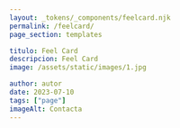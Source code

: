 ```yaml
---
layout: _tokens/_components/feelcard.njk
permalink: /feelcard/
page_section: templates

titulo: Feel Card
descripcion: Feel Card
image: /assets/static/images/1.jpg

author: autor
date: 2023-07-10
tags: ["page"]
imageAlt: Contacta
---
```

